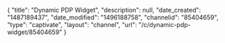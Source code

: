 {
    "title": "Dynamic PDP Widget",
    "description": null,
    "date_created": "1487189437",
    "date_modified": "1496188758",
    "channelid": "85404659",
    "type": "captivate",
    "layout": "channel",
    "url": "\/c\/dynamic-pdp-widget\/85404659"
}